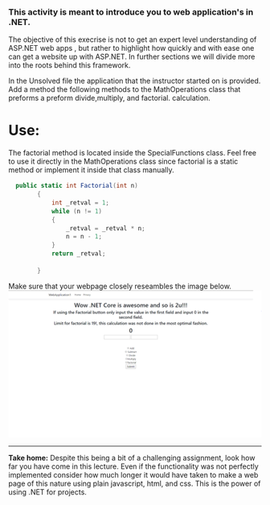 ### This activity is meant to introduce you to web application's in .NET.
The objective of this execrise is not to get an expert level understanding of ASP.NET web apps , but rather to highlight how quickly and with ease
one can get a website up with ASP.NET. In further sections we will divide more into the roots behind this framework.


In the Unsolved file the application that the instructor started on is provided. Add a method the following methods to the MathOperations class that preforms a preform divide,multiply, and factorial.
calculation.

# **Use:**
 
The factorial method is located inside the SpecialFunctions class. Feel free to use it directly in the MathOperations class since factorial is a static method or implement it inside that class manually.

```c# 
  public static int Factorial(int n)
        {
            int _retval = 1;
            while (n != 1)
            {
                _retval = _retval * n;
                n = n - 1;
            }
            return _retval;

        }
```
  
  
  Make sure that your webpage closely reseambles the image below.
  ![](final_app.PNG)
  
---
  **Take home:**
  Despite this being a bit of a challenging assignment, look how far you have come in this lecture. Even if the functionality was not perfectly 
  implemented consider how much longer it would have taken to make a web page of this nature using plain javascript, html, and css. This is the power
  of using .NET for projects. 

